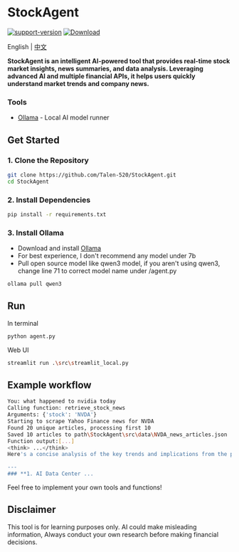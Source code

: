 # StockAgent 

[![support-version](https://img.shields.io/pypi/pyversions/coredumpy)](https://img.shields.io/badge/https%3A%2F%2Fgithub.com%2FTalen-520%2FStockAgent
)
[![Download](https://img.shields.io/github/downloads/Talen-520/StockAgent/total)](https://img.shields.io/github/downloads/Talen-520/StockAgent/total)

English | <a href="https://github.com/Talen-520/StockAgent/blob/main/README_CN.md">中文</a>

**StockAgent is an intelligent AI-powered tool that provides real-time stock market insights, news summaries, and data analysis. Leveraging advanced AI and multiple financial APIs, it helps users quickly understand market trends and company news.**

### Tools 
- [Ollama](https://ollama.com/) - Local AI model runner

## Get Started

### 1. Clone the Repository
```bash
git clone https://github.com/Talen-520/StockAgent.git
cd StockAgent
```

### 2. Install Dependencies

```bash
pip install -r requirements.txt
```

### 3. Install Ollama
- Download and install  [Ollama](https://ollama.com/)
- For best experience, I don't recommend any model under 7b
- Pull open source model like qwen3 model, if you aren't using qwen3, change line 71 to correct model name under /agent.py 

```bash
ollama pull qwen3
```

## Run  
In terminal
```bash
python agent.py
```
Web UI
```bash
streamlit run .\src\streamlit_local.py
```

## Example workflow
```bash
You: what happened to nvidia today
Calling function: retrieve_stock_news
Arguments: {'stock': 'NVDA'}
Starting to scrape Yahoo Finance news for NVDA
Found 20 unique articles, processing first 10
Saved 10 articles to path\StockAgent\src\data\NVDA_news_articles.json
Function output:[...]
<think> ...</think>
Here's a concise analysis of the key trends and implications from the provided news articles:

--- 
### **1. AI Data Center ...
```

Feel free to implement your own tools and functions!

## Disclaimer 
This tool is for learning purposes only. AI could make misleading information, Always conduct your own research before making financial decisions.
